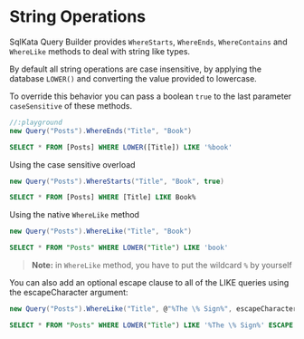 String Operations
=================

SqlKata Query Builder provides `WhereStarts`, `WhereEnds`, `WhereContains` and `WhereLike` methods to deal with string like types.

By default all string operations are case insensitive, by applying the database `LOWER()` and converting the value provided to lowercase.

To override this behavior you can pass a boolean `true` to the last parameter `caseSensitive` of these methods.


```cs
//:playground
new Query("Posts").WhereEnds("Title", "Book")
```

```sql
SELECT * FROM [Posts] WHERE LOWER([Title]) LIKE '%book'
```

Using the case sensitive overload

```cs
new Query("Posts").WhereStarts("Title", "Book", true)
```

```sql
SELECT * FROM [Posts] WHERE [Title] LIKE Book%
```

Using the native `WhereLike` method

```cs
new Query("Posts").WhereLike("Title", "Book")
```

```sql
SELECT * FROM "Posts" WHERE LOWER("Title") LIKE 'book'
```

> **Note:** in `WhereLike` method, you have to put the wildcard `%` by yourself

You can also add an optional escape clause to all of the LIKE queries using the escapeCharacter argument:

```cs
new Query("Posts").WhereLike("Title", @"%The \% Sign%", escapeCharacter=@"\")
```

```sql
SELECT * FROM "Posts" WHERE LOWER("Title") LIKE '%The \% Sign%' ESCAPE '\'
```
